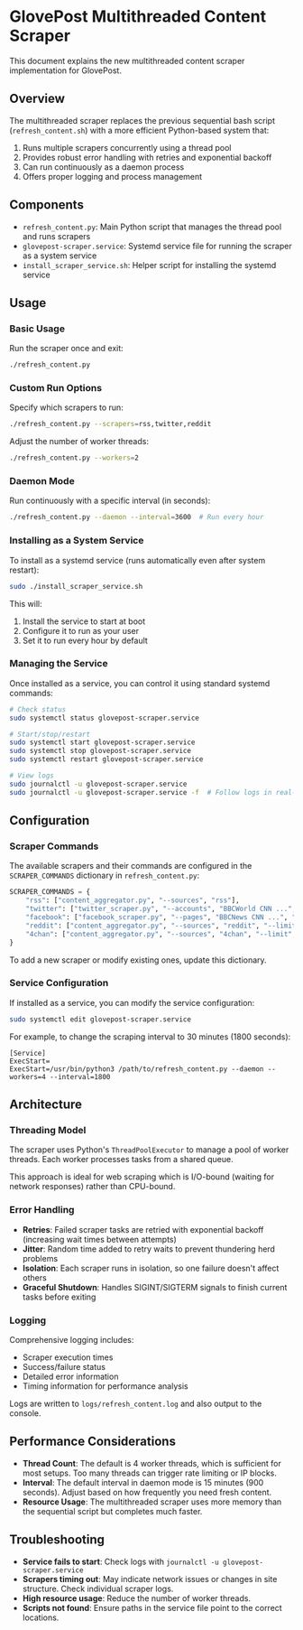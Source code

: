# GlovePost Multithreaded Content Scraper

This document explains the new multithreaded content scraper implementation for GlovePost.

## Overview

The multithreaded scraper replaces the previous sequential bash script (`refresh_content.sh`) with a more efficient Python-based system that:

1. Runs multiple scrapers concurrently using a thread pool
2. Provides robust error handling with retries and exponential backoff
3. Can run continuously as a daemon process
4. Offers proper logging and process management

## Components

- `refresh_content.py`: Main Python script that manages the thread pool and runs scrapers
- `glovepost-scraper.service`: Systemd service file for running the scraper as a system service
- `install_scraper_service.sh`: Helper script for installing the systemd service

## Usage

### Basic Usage

Run the scraper once and exit:

```bash
./refresh_content.py
```

### Custom Run Options

Specify which scrapers to run:

```bash
./refresh_content.py --scrapers=rss,twitter,reddit
```

Adjust the number of worker threads:

```bash
./refresh_content.py --workers=2
```

### Daemon Mode

Run continuously with a specific interval (in seconds):

```bash
./refresh_content.py --daemon --interval=3600  # Run every hour
```

### Installing as a System Service

To install as a systemd service (runs automatically even after system restart):

```bash
sudo ./install_scraper_service.sh
```

This will:
1. Install the service to start at boot
2. Configure it to run as your user
3. Set it to run every hour by default

### Managing the Service

Once installed as a service, you can control it using standard systemd commands:

```bash
# Check status
sudo systemctl status glovepost-scraper.service

# Start/stop/restart
sudo systemctl start glovepost-scraper.service
sudo systemctl stop glovepost-scraper.service
sudo systemctl restart glovepost-scraper.service

# View logs
sudo journalctl -u glovepost-scraper.service
sudo journalctl -u glovepost-scraper.service -f  # Follow logs in real-time
```

## Configuration

### Scraper Commands

The available scrapers and their commands are configured in the `SCRAPER_COMMANDS` dictionary in `refresh_content.py`:

```python
SCRAPER_COMMANDS = {
    "rss": ["content_aggregator.py", "--sources", "rss"],
    "twitter": ["twitter_scraper.py", "--accounts", "BBCWorld CNN ...", "--limit", "5"],
    "facebook": ["facebook_scraper.py", "--pages", "BBCNews CNN ...", "--limit", "5"],
    "reddit": ["content_aggregator.py", "--sources", "reddit", "--limit", "30"],
    "4chan": ["content_aggregator.py", "--sources", "4chan", "--limit", "20"]
}
```

To add a new scraper or modify existing ones, update this dictionary.

### Service Configuration

If installed as a service, you can modify the service configuration:

```bash
sudo systemctl edit glovepost-scraper.service
```

For example, to change the scraping interval to 30 minutes (1800 seconds):

```
[Service]
ExecStart=
ExecStart=/usr/bin/python3 /path/to/refresh_content.py --daemon --workers=4 --interval=1800
```

## Architecture

### Threading Model

The scraper uses Python's `ThreadPoolExecutor` to manage a pool of worker threads. Each worker processes tasks from a shared queue.

This approach is ideal for web scraping which is I/O-bound (waiting for network responses) rather than CPU-bound.

### Error Handling

- **Retries**: Failed scraper tasks are retried with exponential backoff (increasing wait times between attempts)
- **Jitter**: Random time added to retry waits to prevent thundering herd problems
- **Isolation**: Each scraper runs in isolation, so one failure doesn't affect others
- **Graceful Shutdown**: Handles SIGINT/SIGTERM signals to finish current tasks before exiting

### Logging

Comprehensive logging includes:
- Scraper execution times
- Success/failure status
- Detailed error information
- Timing information for performance analysis

Logs are written to `logs/refresh_content.log` and also output to the console.

## Performance Considerations

- **Thread Count**: The default is 4 worker threads, which is sufficient for most setups. Too many threads can trigger rate limiting or IP blocks.
- **Interval**: The default interval in daemon mode is 15 minutes (900 seconds). Adjust based on how frequently you need fresh content.
- **Resource Usage**: The multithreaded scraper uses more memory than the sequential script but completes much faster.

## Troubleshooting

- **Service fails to start**: Check logs with `journalctl -u glovepost-scraper.service`
- **Scrapers timing out**: May indicate network issues or changes in site structure. Check individual scraper logs.
- **High resource usage**: Reduce the number of worker threads.
- **Scripts not found**: Ensure paths in the service file point to the correct locations.